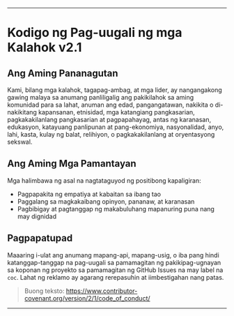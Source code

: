 -----
# Kodigo ng Pag-uugali ng mga Kalahok v2.1

## Ang Aming Pananagutan
Kami, bilang mga kalahok, tagapag-ambag, at mga lider, ay nangangakong gawing malaya sa anumang panliligalig ang pakikilahok sa aming komunidad para sa lahat, anuman ang edad, pangangatawan, nakikita o di-nakikitang kapansanan, etnisidad, mga katangiang pangkasarian, pagkakakilanlang pangkasarian at pagpapahayag, antas ng karanasan, edukasyon, katayuang panlipunan at pang-ekonomiya, nasyonalidad, anyo, lahi, kasta, kulay ng balat, relihiyon, o pagkakakilanlang at oryentasyong sekswal.

## Ang Aming Mga Pamantayan
Mga halimbawa ng asal na nagtataguyod ng positibong kapaligiran:
- Pagpapakita ng empatiya at kabaitan sa ibang tao
- Paggalang sa magkakaibang opinyon, pananaw, at karanasan
- Pagbibigay at pagtanggap ng makabuluhang mapanuring puna nang may dignidad

## Pagpapatupad
Maaaring i-ulat ang anumang mapang-api, mapang-usig, o iba pang hindi katanggap-tanggap na pag-uugali sa pamamagitan ng pakikipag-ugnayan sa koponan ng proyekto sa pamamagitan ng GitHub Issues na may label na `coc`. Lahat ng reklamo ay agarang rerepasuhin at iimbestigahan nang patas.

> Buong teksto: https://www.contributor-covenant.org/version/2/1/code_of_conduct/ 
-----